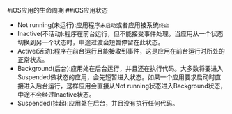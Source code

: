 #iOS应用的生命周期
##iOS应用状态
- Not running(未运行):应用程序`未启动`或者应用被系统`终止`
- Inactive(不活动):程序在前台运行，但不能接受事件处理。当应用从一个状态切换到另一个状态时，中途过渡会短暂停留在此状态。
- Active(活动):程序在前台运行且能接收到事件，这是应用在前台运行时所处的正常状态。
- Background(后台):应用处在后台运行，并且还在执行代码。大多数将要进入Suspended做状态的应用，会先短暂进入状态。如果一个应用要求启动时直接进入后台运行，这样应用会直接从Not running状态进入Background状态，中途不会经过Inactive状态。
- Suspended(挂起):应用处在后台，并且没有执行任何代码。
